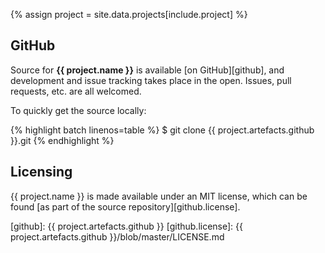 {% assign project = site.data.projects[include.project] %}

## GitHub

Source for __{{ project.name }}__ is available [on GitHub][github], and development and issue tracking takes place in the open. Issues, pull requests, etc. are all welcomed.

To quickly get the source locally:

{% highlight batch linenos=table %}
$ git clone {{ project.artefacts.github }}.git
{% endhighlight %}

## Licensing

{{ project.name }} is made available under an MIT license, which can be found [as part of the source repository][github.license].

[github]: {{ project.artefacts.github }}
[github.license]: {{ project.artefacts.github }}/blob/master/LICENSE.md
